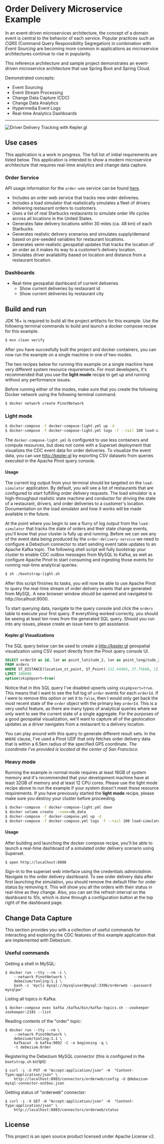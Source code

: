 # Order Delivery Microservice Example

In an event-driven microservices architecture, the concept of a domain event is central to the behavior of each service. Popular practices such as _CQRS_ (Command Query Responsibility Segregation) in combination with _Event Sourcing_ are becoming more common in applications as microservice architectures continue to rise in popularity.

This reference architecture and sample project demonstrates an event-driven microservice architecture that use Spring Boot and Spring Cloud.

Demonstrated concepts:

- Event Sourcing
- Event Stream Processing
- Change Data Capture (CDC)
- Change Data Analytics
- Hypermedia Event Logs
- Real-time Analytics Dashboards

***

![Driver Delivery Tracking with Kepler.gl](https://i.imgur.com/o0npUqx.gif)

## Use cases

This application is a work in progress. The full list of initial requirements are listed below. This application is intended to show a modern microservice architecture that requires real-time analytics and change data capture.

### Order Service

API usage information for the `order-web` service can be found [here](order/README.md). 

- Includes an order web service that tracks new order deliveries.
- Includes a load simulator that realistically simulates a fleet of drivers delivering restaurant orders to customers.
- Uses a list of real Starbucks restaurants to simulate order life cycles across all locations in the United States.
- Generates fake delivery locations within 30 miles (ca. 48 km) of each Starbucks.
- Generates realistic delivery scenarios and simulates supply/demand based on pre-seeded variables for restaurant locations.
- Generates semi-realistic geospatial updates that tracks the location of an order as it makes its way to a customer’s delivery location.
- Simulates driver availability based on location and distance from a restaurant location.

### Dashboards

- Real-time geospatial dashboard of current deliveries
  - Show current deliveries by restaurant id
  - Show current deliveries by restaurant city

## Build and run

JDK 16+ is required to build all the project artifacts for this example. Use the following terminal commands to build and launch a docker compose recipe for this example.

```bash
$ mvn clean verify
```

After you have succesfully built the project and docker containers, you can now run the example on a single machine in one of two modes.

The two recipes below for running this example on a single machine have very different system resource requirements. For most developers, it's recommended that you use the **light mode** recipe to get up and running without any performance issues. 

Before running either of the modes, make sure that you create the following Docker network using the following terminal command.

```bash
$ docker network create PinotNetwork
```

### Light mode

```bash
$ docker-compose -f docker-compose-light.yml up -d
$ docker-compose -f docker-compose-light.yml logs -f --tail 100 load-simulator
```
The `docker-compose-light.yml` is configured to use less containers and compute resources, but does not come with a Superset deployment that visualizes the CDC event data for order deliveries. To visualize the event data, you can use http://kepler.gl by exporting CSV datasets from queries executed in the Apache Pinot query console.

#### Usage

The current log output from your terminal should be targeted on the `load-simulator` application. By default, you will see a list of restaurants that are configured to start fulfilling order delivery requests. The load simulator is a high-throughput realistic state machine and conductor for driving the state of a restaurant, drivers, and order deliveries to a customer's location. Documentation on the load simulator and how it works will be made available in the future.

At the point where you begin to see a flurry of log output from the `load-simulator` that tracks the state of orders and their state change events, you'll know that your cluster is fully up and running. Before we can see any of the event data being produced by the `order-delivery-service` we need to configure a Debezium connector to start sending event table updates to an Apache Kafka topic. The following shell script will fully bootstrap your cluster to enable CDC outbox messages from MySQL to Kafka, as well as configure Apache Pinot to start consuming and ingesting those events for running real-time analytical queries.

```bash
$ sh ./bootstrap-light.sh
```

After this script finishes its tasks, you will now be able to use Apache Pinot to query the real-time stream of order delivery events that are generated from MySQL. A new browser window should be opened and navigated to http://localhost:9000.

To start querying data, navigate to the query console and click the `orders` table to execute your first query. If everythiing worked correctly, you should be seeing at least ten rows from the generated SQL query. Should you run into any issues, please create an issue here to get assistance.

#### Kepler.gl Visualizations

The SQL query below can be used to create a http://kepler.gl geospatial visualization using CSV export directly from the Pinot query console UI.

```sql
SELECT orderId as id, lat as point_latitude_2, lon as point_longitude_2, restaurantLat as point_latitude_1, restaurantLon as point_longitude_1, lastModified as start_time, status, restaurantId, accountId
FROM orders
WHERE ST_DISTANCE(location_st_point, ST_Point(-122.44469, 37.75680, 1)) < 6500
LIMIT 100000
option(skipUpsert=true)
```

Notice that in this SQL query I've disabled upserts using `skipUpsert=true`. This means that I want to see the full log of `order` events for each `orderId`. If I were to remove this option or set it to `false`, then I would only get back the most recent state of the `order` object with the primary key `orderId`. This is a very useful feature, as there are many types of analytical queries where we only want to see the current state of a single aggregate. For the purposes of a good geospatial visualization, we'll want to capture all of the geolocation updates as a driver navigates from a restaurant to a delivery location.

You can play around with this query to generate different result sets. In the `WHERE` clause, I've used a Pinot UDF that only fetches order delivery data that is within a 6.5km radius of the specified GPS coordinate. _The coordinate I've provided is located at the center of San Francisco._

### Heavy mode

Running the example in normal mode requires at least 16GB of system memory and it's recommended that your development machine have at least 32GB of memory and at least 12 CPU cores. Please use the light mode recipe above to run the example if your system doesn't meet these resource requirements. If you have previously started the **light mode** recipe, please make sure you destroy your cluster before proceeding.

```bash
$ docker-compose -f docker-compose-light.yml down
$ docker volume create --name=db_data
$ docker-compose -f docker-compose.yml up -d
$ docker-compose -f docker-compose.yml logs -f --tail 100 load-simulator
```

#### Usage

After building and launching the docker compose recipe, you'll be able to launch a real-time dashboard of a simulated order delivery scenario using Superset.

```bash
$ open http://localhost:8088
```

Sign-in to the superset web interface using the credentials *admin/admin*. Navigate to the order delivery dashboard. To see order delivery data after first launching the simulation, you should remove the default filter for order status by removing it. This will show you all the orders with their status in real-time as they change. Also, you can set the refresh interval on the dashboard to *10s*, which is done through a configuration button at the top right of the dashboard page.

## Change Data Capture

This section provides you with a collection of useful commands for interacting and exploring the CDC features of this example application that are implemented with Debezium. 

### Useful commands

Getting a shell in MySQL:

```
$ docker run --tty --rm -i \
    --network PinotNetwork \
    debezium/tooling:1.1 \
    bash -c 'mycli mysql://mysqluser@mysql:3306/orderweb --password mysqlpw'
```

Listing all topics in Kafka:

```
$ docker-compose exec kafka /kafka/bin/kafka-topics.sh --zookeeper zookeeper:2181 --list
```

Reading contents of the "order" topic:

```
$ docker run --tty --rm \
    --network PinotNetwork \
    debezium/tooling:1.1 \
    kafkacat -b kafka:9092 -C -o beginning -q \
    -t debezium.Order
```

Registering the Debezium MySQL connector (this is configured in the `bootstrap.sh` script):

```
$ curl -i -X PUT -H "Accept:application/json" -H  "Content-Type:application/json" \
    http://localhost:8083/connectors/orderweb/config -d @debezium-mysql-connector-outbox.json
```

Getting status of "orderweb" connector:

```
$ curl -i -X GET -H "Accept:application/json" -H  "Content-Type:application/json" \
    http://localhost:8083/connectors/orderweb/status
```

## License

This project is an open source product licensed under Apache License v2.
